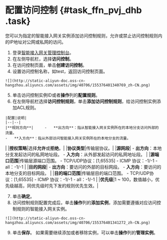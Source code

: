 # 配置访问控制 {#task_ffn_pvj_dhb .task}

您可以为指定的智能接入网关实例添加访问控制规则，允许或禁止访问控制规则内的IP地址对公网或私网的访问。

1.   登录[智能接入网关管理控制台](https://smartag.console.aliyun.com/)。 
2.   在左侧导航栏，选择**访问控制**。 
3.   在访问控制页面，单击**创建访问控制**。 
4.   设置访问控制名称，如test，返回访问控制页面。 

    ![](http://static-aliyun-doc.oss-cn-hangzhou.aliyuncs.com/assets/img/40706/155376401340769_zh-CN.png)

5.   单击访问控制实例ID或者**操作**列的**配置规则**。 
6.   在左侧导航栏选择**访问控制规则**，单击**添加访问控制规则**，给访问控制实例添加ACL规则。 

    |配置|说明|
    |--|--|
    |**规则方向**|     -   **出方向**：指从智能接入网关实例所在的本地分支访问外部的流量。
    -   **入方向**：指从外部访问智能接入网关实例所在的本地分支的流量。
 |
    |**授权策略**|选择**允许**或**拒绝**。|
    |**协议类型**|传输层协议。|
    |**源网段**|     -   **出方向**：本地分支发起访问的私网地址段。
    -   **入方向**：从外部发起访问的私网地址段。
 |
    |**源端口范围**|传输层源端口范围。     -   TCP/UDP协议：\[1,65535\]
    -   ICMP 协议：-1/-1
    -   all：-1/-1
 |
    |**目的网段**|     -   **出方向**：要访问的外部的目标网段。
    -   **入方向**：要访问的本地分支的目标网段。
 |
    |**目的端口范围**|传输层目的端口范围。    -   TCP/UDP协议：\[1,65535\]
    -   ICMP 协议：-1/-1
    -   all：-1/-1
|
    |**优先级**|1 ~ 100，数值越小，优先级越高，同优先级时先下发的规则优先生效。|

7.   单击**确定**。 
8.   访问控制规则配置完成后，单击**操作**列的**添加实例**，添加需要遵循对应访问控制规则的智能接入网关实例。 

    ![](http://static-aliyun-doc.oss-cn-hangzhou.aliyuncs.com/assets/img/40706/155376401341272_zh-CN.png)

9.   单击**保存**。 如果需要继续添加或者移除实例，可以单击**操作**列的**管理实例**。

